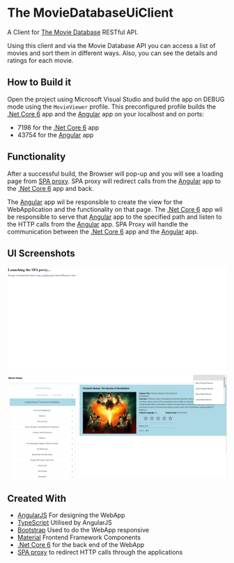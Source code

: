 # The MovieDatabaseUiClient
A Client for [The Movie Database] RESTful API. 

Using this client and via the Movie Database API you can access a list of movies and sort them in different ways. Also, you can see the details and ratings for each movie.  

## How to Build it
Open the project using Microsoft Visual Studio and build the app on DEBUG mode using the `MovieViewer` profile. This preconfigured profile builds the [.Net Core 6] app and the [Angular] app on your localhost and on ports:
* 7198 for the [.Net Core 6] app 
* 43754 for the [Angular] app

## Functionality 
After a successful build, the Browser will pop-up and you will see a loading page from [SPA proxy]. SPA proxy will redirect calls from the [Angular] app to the [.Net Core 6] app and back.

The [Angular] app wil be responsible to create the view for the WebApplication and the functionality on that page. The [.Net Core 6] app wil be responsible to serve that [Angular] app to the specified path and listen to the HTTP calls from the [Angular] app. SPA Proxy will handle the communication between the [.Net Core 6] app and the [Angular] app.


## UI Screenshots
![SPA Proxy](SPA_Proxy.PNG)
![Home Page](Home.PNG)

## Created With 
- [AngularJS] For designing the WebApp 
- [TypeScript] Utilised by AngularJS 
- [Bootstrap] Used to do the  WebApp responsive
- [Material] Frontend Framework Components 
- [.Net Core 6] for the back end of the WebApp
- [SPA proxy] to redirect HTTP calls through the applications


[The Movie Database]: <https://developers.themoviedb.org/3/getting-started/introduction>
[Angular]: <https://angular.io/>
[AngularJS]: <http://angularjs.org>
[.Net Core 6]: <https://docs.microsoft.com/el-gr/dotnet/>
[TypeScript]: <https://www.typescriptlang.org/>
[Bootstrap]: <https://getbootstrap.com/>
[Material]: <https://material.angular.io/>
[SPA proxy]: <https://docs.microsoft.com/en-us/archive/msdn-magazine/2013/november/asp-net-single-page-applications-build-modern-responsive-web-apps-with-asp-net>